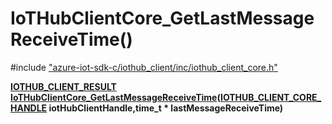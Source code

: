 # IoTHubClientCore_GetLastMessageReceiveTime()

\#include ["azure-iot-sdk-c/iothub_client/inc/iothub_client_core.h"](../iot-c-ref-iothub-client-core-h.md)  

**[IOTHUB_CLIENT_RESULT](#iothub__client__core__common_8h_1ae8e8840cc715c54bc60465f3f110d40f) [IoTHubClientCore_GetLastMessageReceiveTime](#iothub__client__core_8h_1a366e2047310b85c25d73e88d0c8a7f5e)([IOTHUB_CLIENT_CORE_HANDLE](#iothub__client__core_8h_1a1603e5baaf9b735a48bbfd0a4c3effb2) iotHubClientHandle,time_t * lastMessageReceiveTime)**

